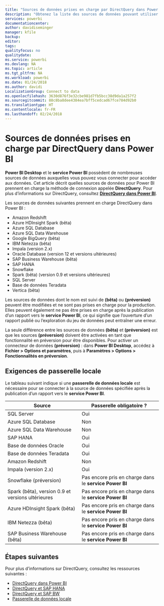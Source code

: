 ```yaml
---
title: "Sources de données prises en charge par DirectQuery dans Power BI"
description: "Obtenez la liste des sources de données pouvant utiliser DirectQuery."
services: powerbi
documentationcenter: 
author: davidiseminger
manager: kfile
backup: 
editor: 
tags: 
qualityfocus: no
qualitydate: 
ms.service: powerbi
ms.devlang: NA
ms.topic: article
ms.tgt_pltfrm: NA
ms.workload: powerbi
ms.date: 01/24/2018
ms.author: davidi
LocalizationGroup: Connect to data
ms.openlocfilehash: 3630d876f3e32cbe981d7fb5bcc38d9da1a257f2
ms.sourcegitcommit: 88c8ba8dee4384ea7bff5cedcad67fce784d92b0
ms.translationtype: HT
ms.contentlocale: fr-FR
ms.lasthandoff: 02/24/2018
---
```

# <a name="data-sources-supported-by-directquery-in-power-bi"></a>Sources de données prises en charge par DirectQuery dans Power BI
**Power BI Desktop** et le **service Power BI** possèdent de nombreuses sources de données auxquelles vous pouvez vous connecter pour accéder aux données. Cet article décrit quelles sources de données pour Power BI prennent en charge la méthode de connexion appelée **DirectQuery**. Pour plus d’informations sur DirectQuery, consultez [**DirectQuery dans Power BI**](desktop-directquery-about.md).

Les sources de données suivantes prennent en charge DirectQuery dans Power BI :

* Amazon Redshift
* Azure HDInsight Spark (bêta)
* Azure SQL Database
* Azure SQL Data Warehouse
* Google BigQuery (bêta)
* IBM Netezza (bêta)
* Impala (version 2.x)
* Oracle Database (version 12 et versions ultérieures)
* SAP Business Warehouse (bêta)
* SAP HANA
* Snowflake
* Spark (bêta) (version 0.9 et versions ultérieures)
* SQL Server
* Base de données Teradata
* Vertica (bêta)

Les sources de données dont le nom est suivi de **(bêta)** ou **(préversion)** peuvent être modifiées et ne sont pas prises en charge pour la production. Elles peuvent également ne pas être prises en charge après la publication d’un rapport vers le **service Power BI**, ce qui signifie que l’ouverture d’un rapport publié ou l’exploration du jeu de données peut entraîner une erreur.

La seule différence entre les sources de données **(bêta)** et **(préversion)** est que les sources **(préversion)** doivent être activées en tant que fonctionnalité en préversion pour être disponibles. Pour activer un connecteur de données **(préversion)** : dans **Power BI Desktop**, accédez à **Fichier > Options et paramètres**, puis à **Paramètres > Options > Fonctionnalités en préversion**.

## <a name="on-premises-gateway-requirements"></a>Exigences de passerelle locale
Le tableau suivant indique si une **passerelle de données locale** est nécessaire pour se connecter à la source de données spécifiée après la publication d’un rapport vers le **service Power BI**.

| Source | Passerelle obligatoire ? |
| --- | --- |
| SQL Server |Oui |
| Azure SQL Database |Non |
| Azure SQL Data Warehouse |Non |
| SAP HANA |Oui |
| Base de données Oracle |Oui |
| Base de données Teradata |Oui |
| Amazon Redshift |Non |
| Impala (version 2.x) |Oui |
| Snowflake (préversion) |Pas encore pris en charge dans le **service Power BI** |
| Spark (bêta), version 0.9 et versions ultérieures |Pas encore pris en charge dans le **service Power BI** |
| Azure HDInsight Spark (bêta) |Pas encore pris en charge dans le **service Power BI** |
| IBM Netezza (bêta) |Pas encore pris en charge dans le **service Power BI** |
| SAP Business Warehouse (bêta) |Pas encore pris en charge dans le **service Power BI** |

## <a name="next-steps"></a>Étapes suivantes
Pour plus d’informations sur DirectQuery, consultez les ressources suivantes :

* [DirectQuery dans Power BI](desktop-directquery-about.md)
* [DirectQuery et SAP HANA](desktop-directquery-sap-hana.md)
* [DirectQuery et SAP BW](desktop-directquery-sap-bw.md)
* [Passerelle de données locale](service-gateway-onprem.md)

